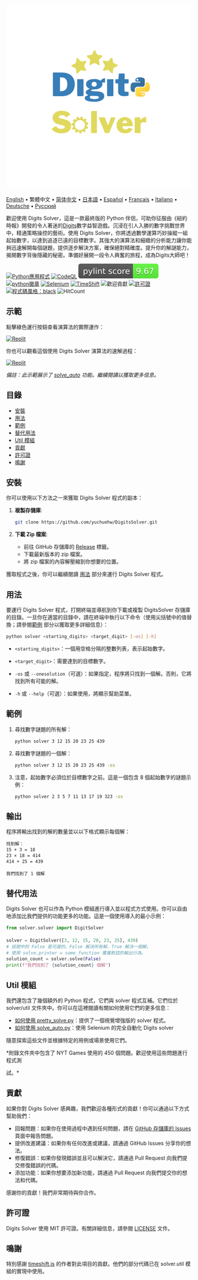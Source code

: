 <p align="center">
    <picture>
      <img 
        src="https://raw.githubusercontent.com/yuchuehw/DigitsSolver/main/new_logo.png" 
        alt="Digits Solver icon"
        width="500"
       />
    </picture>
<p>

[English](README_en.md)
 • 繁體中文
 • [简体中文](README_zh-CN.md)
 • [日本語](README_ja.md)
 • [Español](README_es.md)
 • [Français](README_fr.md)
 • [Italiano](README_it.md)
 • [Deutsche](README_de.md)
 • [Русский](README_ru.md)

歡迎使用 Digits Solver，這是一款最終版的 Python 伴侶，可助你征服由《紐約時報》開發的令人著迷的[Digits](https://www.nytimes.com/games/digits)數字益智遊戲。沉浸在引人入勝的數字挑戰世界中，精通策略操控的藝術。使用 Digits Solver，你將透過數學運算巧妙操縱一組起始數字，以達到追逐已遠的目標數字。其強大的演算法和細緻的分析能力讓你能夠迅速解開每個謎題，提供逐步解決方案，確保絕對精確度。提升你的解謎能力，揭開數字背後隱藏的秘密。準備好展開一段令人興奮的旅程，成為Digits大師吧！

[![Python應用程式](https://github.com/yuchuehw/DigitsSolver/actions/workflows/python-app.yml/badge.svg)](https://github.com/yuchuehw/DigitsSolver/actions/workflows/python-app.yml)
[![CodeQL](https://github.com/yuchuehw/DigitsSolver/actions/workflows/github-code-scanning/codeql/badge.svg)](https://github.com/yuchuehw/DigitsSolver/actions/workflows/github-code-scanning/codeql)
[![PyLint分數](https://raw.githubusercontent.com/yuchuehw/DigitsSolver/main/pylint_badge.svg)](pylint.out)
<br>
[![python徽章](https://img.shields.io/badge/Python-3776AB?style=flat&for-the-badge&logo=python&logoColor=white)](https://www.python.org/)
[![Selenium](https://img.shields.io/badge/Selenium-grey.svg?style=flat&logo=selenium)](https://www.selenium.dev/)
[![TimeShift](https://img.shields.io/badge/TimeShift.js-grey.svg?style=flat&logo=javascript)](https://github.com/plaa/TimeShift-js)
![歡迎貢獻](https://img.shields.io/badge/歡迎-貢獻-brightgreen.svg?style=flat&color=pink)
[![許可證](https://img.shields.io/github/license/yuchuehw/DigitsSolver?style=flat&color=yellow)](LICENSE.md)
[![程式碼風格：black](https://img.shields.io/badge/程式碼風格-black-000000.svg)](https://github.com/psf/black)
![HitCount](https://hits.dwyl.com/yuchuehw/DigitsSolver.svg?style=flat)

## 示範
點擊綠色運行按鈕查看演算法的實際運作：

[![Replit](https://img.shields.io/badge/DEMO-REPL.IT-purple.svg?style=flat&logo=replit)](https://replit.com/@yuchuehw/DigitsSolver)

你也可以觀看這個使用 Digits Solver 演算法的速解過程：

[![Replit](https://img.shields.io/badge/DEMO-YOUTUBE-purple.svg?style=flat&logo=youtube)](https://www.youtube.com/watch?v=se2OdZnEHHA)

*備註：此示範展示了 [solve_auto](solveAuto.md) 功能。繼續閱讀以獲取更多信息。*

## 目錄

- [安裝](#安裝)
- [用法](#用法)
- [範例](#範例)
- [替代用法](#替代用法)
- [Util 模組](#Util-模組)
- [貢獻](#貢獻)
- [許可證](#許可證)
- [鳴謝](#鳴謝)

## 安裝

你可以使用以下方法之一來獲取 Digits Solver 程式的副本：

1. **複製存儲庫**:
   ```bash
   git clone https://github.com/yuchuehw/DigitsSolver.git
   ```

2. **下載 Zip 檔案**:
   - 前往 GitHub 存儲庫的 [Release](https://github.com/yuchuehw/DigitsSolver/releases) 標籤。
   - 下載最新版本的 zip 檔案。
   - 將 zip 檔案的內容解壓縮到你想要的位置。

獲取程式之後，你可以繼續閱讀 [用法](#usage) 部分來運行 Digits Solver 程式。

## 用法

要運行 Digits Solver 程式，打開終端並導航到你下載或複製 DigitsSolver 存儲庫的目錄。一旦你在適當的目錄中，請在終端中執行以下命令（使用尖括號中的值替換；請參閱[範例](#example) 部分以獲取更多詳細信息）：

```bash
python solver <starting_digits> <target_digit> [-os] [-h]
```

- `<starting_digits>`：一個用空格分隔的整數列表，表示起始數字。


- `<target_digit>`：需要達到的目標數字。
- `-os` 或 `--onesolution`（可選）：如果指定，程序將只找到一個解。否則，它將找到所有可能的解。
- `-h` 或 `--help`（可選）：如果使用，將顯示幫助菜單。

## 範例

1. 尋找數字謎題的所有解：
   ```bash
   python solver 3 12 15 20 23 25 439
   ```

2. 尋找數字謎題的一個解：
   ```bash
   python solver 3 12 15 20 23 25 439 -os
   ```


3. 注意，起始數字必須位於目標數字之前。這是一個包含 8 個起始數字的謎題示例：
   ```bash
   python solver 2 3 5 7 11 13 17 19 323 -os
   ```

## 輸出

程序將輸出找到的解的數量並以以下格式顯示每個解：

```
找到解：
15 + 3 = 18
23 × 18 = 414
414 + 25 = 439

我們找到了 1 個解
```

## 替代用法

Digits Solver 也可以作為 Python 模組進行導入並以程式方式使用。你可以自由地添加比我們提供的功能更多的功能。這是一個使用導入的最小示例：

```python
from solver.solver import DigitSolver

solver = DigitSolver([3, 12, 15, 20, 23, 25], 439)
# 括號中的 False 是可選的。False 解決所有解，True 解決一個解。
# 使用 solve.printer = some_function 覆蓋默認的輸出行為。
solution_count = solver.solve(False)
print(f"我們找到了 {solution_count} 個解")
```

## Util 模組

我們還包含了幾個額外的 Python 程式，它們與 solver 程式互補。它們位於 solver/util 文件夾中。你可以在這裡閱讀有關如何使用它們的更多信息：

- [如何使用 pretty_solve.py](prettySolve.md)：提供了一個視覺增強版的 solver 程式。
- [如何使用 solve_auto.py](solveAuto.md)：使用 Selenium 的完全自動化 Digits solver

隨意探索這些文件並根據特定的用例或場景使用它們。

*附錄文件夾中包含了 NYT Games 使用的 450 個問題。歡迎使用這些問題進行程式測

試。*

## 貢獻

如果你對 Digits Solver 感興趣，我們歡迎各種形式的貢獻！你可以通過以下方式幫助我們：

- 回報問題：如果你在使用過程中遇到任何問題，請在 [GitHub 存儲庫的 Issues](https://github.com/yuchuehw/DigitsSolver/issues) 頁面中報告問題。
- 提供改進建議：如果你有任何改進或建議，請通過 GitHub Issues 分享你的想法。
- 修復錯誤：如果你發現錯誤並且可以解決它，請通過 Pull Request 向我們提交修復錯誤的代碼。
- 添加功能：如果你想要添加新功能，請通過 Pull Request 向我們提交你的想法和代碼。

感謝你的貢獻！我們非常期待與你合作。

## 許可證

Digits Solver 使用 MIT 許可證。有關詳細信息，請參閱 [LICENSE](LICENSE.md) 文件。

## 鳴謝

特別感謝 [timeshift.js](https://github.com/plaa/TimeShift-js) 的作者對此項目的貢獻。他們的部分代碼已在 solver.util 模組的實現中使用。
